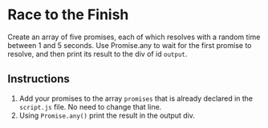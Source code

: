 # Race to the Finish

Create an array of five promises, each of which resolves with a random time between 1 and 5 seconds. Use Promise.any to wait for the first promise to resolve, and then print its result to the div of id `output`.

## Instructions

1. Add your promises to the array `promises` that is already declared in the `script.js` file. No need to change that line.
2. Using `Promise.any()` print the result in the output div.
